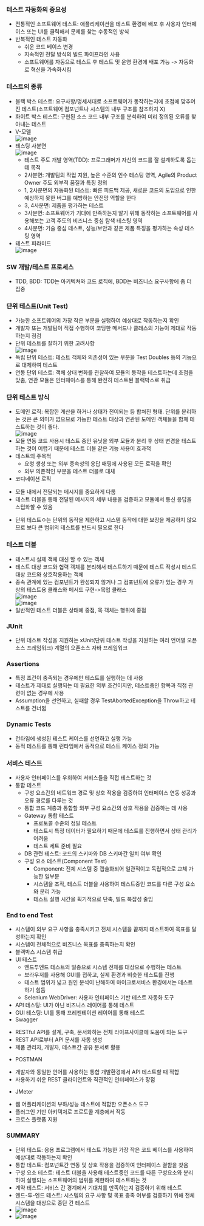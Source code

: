 ### 테스트 자동화의 중요성
- 전통적인 소프트웨어 테스트: 애플리케이션을 테스트 환경에 배포 후 사용자 인터페이스 또는 UI를 클릭해서 문제를 찾는 수동적인 방식
- 반복적인 테스트 자동화
  + 쉬운 코드 베이스 변경
  + 지속적인 전달 방식의 빌드 파이프라인 사용
  + 소프트웨어를 자동으로 테스트 후 테스트 및 운영 환경에 배포 가능
  -> 자동화로 혁신을 가속화시킴
  
### 테스트의 종류
- 블랙 박스 테스트: 요구사항/명세서대로 소프트웨어가 동작하는지에 초점에 맞추어진 테스트(소프트웨어 컴포넌트나 시스템의 내부 구조를 참조하지 X)
- 화이트 박스 테스트: 구현된 소스 코드 내부 구조를 분석하여 미리 정의된 오류를 찾아내는 테스트
- V-모델   
![image](https://user-images.githubusercontent.com/28378553/125659990-632f011d-8e88-450e-99b7-3ea72feeaa16.png)
- 테스팅 사분면   
![image](https://user-images.githubusercontent.com/28378553/125660302-c15787ff-383d-4010-9d08-cce6d8b91faa.png)   
  + 테스트 주도 개발 영역(TDD): 프로그래머가 자신의 코드를 잘 설계하도록 돕는 데 목적
  + 2사분면: 개발팀의 작업 지원, 높은 수준의 인수 테스팅 영역, Agile의 Product Owner 주도 외부적 품질과 특징 정의
  + 1, 2사분면의 자동화된 테스트: 빠른 피드백 제공, 새로운 코드의 도입으로 인한 예상하지 못한 버그를 예방하는 안전망 역할을 한다
  + 3, 4사분면: 제품을 평가하는 테스트
  + 3사분면: 소프트웨어가 기대에 만족하는지 알기 위해 동작하는 소프트웨어를 사용해보는 고객 주도의 비즈니스 중심 탐색 테스팅 영역
  + 4사분면: 기술 중심 테스트, 성능/보안과 같은 제품 특징을 평가하는 속성 테스팅 영역
- 테스트 피라미드   
![image](https://user-images.githubusercontent.com/28378553/125662326-b805af2a-9e59-418b-939b-53fc1a025a9d.png)

### SW 개발/테스트 프로세스
- TDD, BDD: TDD는 아키텍쳐와 코드 로직에, BDD는 비즈니스 요구사항에 좀 더 집중

### 단위 테스트(Unit Test)
- 가능한 소프트웨어의 가장 작은 부분을 실행하여 예상대로 작동하는지 확인
- 개발자 또는 개발팀이 직접 수행하여 코딩한 메서드나 클래스의 기능이 제대로 작동하는지 점검
- 단위 테스트를 잘하기 위한 고려사항   
![image](https://user-images.githubusercontent.com/28378553/125664000-e76ea938-d245-4d85-bf10-f55dddd60e1f.png)   
- 독립 단위 테스트: 테스트 객체와 의존성이 있는 부분을 Test Doubles 등의 기능으로 대체하여 테스트
- 연동 단위 테스트: 객체 상태 변화를 관찰하여 모듈의 동작을 테스트하는데 초점을 맞춤, 연관 모듈은 인터페이스를 통해 완전히 테스트된 블랙박스로 취급

### 단위 테스트 방식
- 도메인 로직: 복잡한 계산을 하거나 상태가 전이되는 등 합쳐진 형태. 단위를 분리하는 것은 큰 의미가 없으므로 가능한 테스트 대상과 연관된 도메인 객체들을 함께 테스트하는 것이 좋다.   
![image](https://user-images.githubusercontent.com/28378553/125665083-827a1b2e-9089-462e-91cb-61c371ba21c5.png)
- 모듈 연동 코드 사용시 테스트 중인 유닛을 외부 모듈과 분리 후 상태 변경을 테스트하는 것이 어렵기 때문에 테스트 더블 같은 기능 사용이 효과적
- 테스트의 주목적
  + 요청 생성 또는 외부 종속성의 응답 매핑에 사용된 모든 로직을 확인
  + 외부 의존적인 부분을 테스트 더블로 대체
 - 코디네이션 로직
  + 모듈 내에서 전달되는 메시지를 중요하게 다룸
  + 테스트 더블을 통해 전달된 메시지의 세부 내용을 검증하고 모듈에서 통신 응답을 스텁화할 수 있음
 - 단위 테스트ㅇ는 단위의 동작을 제한하고 시스템 동작에 대한 보장을 제공하지 않으므로 보다 큰 범위의 테스트를 반드시 필요로 한다

### 테스트 더블
- 테스트시 실제 객체 대신 할 수 있는 객체
- 테스트 대상 코드와 협력 객체를 분리해서 테스트하기 때문에 테스트 작성시 테스트 대상 코드와 상호작용하는 객체
- 종속 관계에 있는 컴포넌트가 완성되지 않거나 그 컴포넌트에 오류가 있는 경우 가상의 테스트용 클래스와 메서드 구현->목업 클래스   
![image](https://user-images.githubusercontent.com/28378553/125711622-70abb0c0-6457-42ad-97d5-90138e88433d.png)   
![image](https://user-images.githubusercontent.com/28378553/125711662-cc051a92-c678-46f3-9524-35641d59fb46.png)
- 일반적인 테스트 더블은 상태에 중점, 목 객체는 행위에 중점

### JUnit
- 단위 테스트 작성을 지원하는 xUnit(단위 테스트 작성을 지원하는 여러 언어별 오픈소스 프레임워크) 계열의 오픈소스 자바 프레임워크
 
### Assertions
- 특정 조건이 충족되는 경우에만 테스트를 실행하는 데 사용
- 테스트가 제대로 실행되는 데 필요한 외부 조건이지만, 테스트중인 항목과 직접 관련이 없는 경우에 사용
- Assumption을 선언하고, 실패할 경우 TestAbortedException을 Throw하고 테스트를 건너뜀

### Dynamic Tests
- 런타임에 생성된 테스트 케이스를 선언하고 실행 가능
- 동적 테스트를 통해 런타임에서 동적으로 테스트 케이스 정의 가능

### 서비스 테스트
- 사용자 인터페이스를 우회하여 서비스들을 직접 테스트하는 것
- 통합 테스트
  + 구성 요소간의 네트워크 경로 및 상호 작용을 검증하여 인터페이스 연동 성공과 오류 경로를 다루는 것
  + 통합 코드 계층과 통합할 외부 구성 요소간의 상호 작용을 검증하는 데 사용
  + Gateway 통합 테스트
    - 프로토콜 수준의 정밀 테스트
    - 테스트시 특정 데이터가 필요하기 때문에 테스트를 진행하면서 상태 관리가 어려움
    - 테스트 세트 준비 필요
  + DB 관련 테스트: 코드의 스키마와 DB 스키마간 일치 여부 확인
  + 구성 요소 테스트(Component Test)
    - Component: 전체 시스템 중 캡슐화되어 일관적이고 독립적으로 교체 가능한 일부분
    - 시스템을 조작, 테스트 더블을 사용하여 테스트중인 코드를 다른 구성 요소와 분리 가능
    - 테스트 실행 시간을 획기적으로 단축, 빌드 복잡성 줄임
  
### End to end Test
- 시스템이 외부 요구 사항을 충족시키고 전체 시스템을 끝까지 테스트하여 목표를 달성하는지 확인
- 시스템이 전체적으로 비즈니스 목표를 충족하는지 확인
- 블랙박스 시스템 취급
- UI 테스트
  + 엔드투엔드 테스트의 일종으로 시스템 전체를 대상으로 수행하는 테스트
  + 브라우저를 사용해 GUI를 접하고, 실제 환경과 비슷한 테스트를 진행
  + 테스트 범위가 넓고 원인 분석이 난해하여 마이크로서비스 환경에서는 테스트하기 힘듬
  + Selenium WebDriver: 사용자 인터페이스 기반 테스트 자동화 도구
 - API 테스팅: UI가 아닌 비즈니스 레이어를 통해 테스트
 - GUI 테스팅: UI를 통해 프레젠테이션 레이어를 통해 테스트
 - Swagger
  + RESTful API를 설계, 구축, 문서화하는 전체 라이프사이클에 도움이 되는 도구
  + REST API로부터 API 문서를 자동 생성
  + 제품 관리자, 개발자, 테스트간 공유 문서로 활용
 - POSTMAN
  + 개발자와 동일한 언어를 사용하는 통합 개발환경에서 API 테스트할 때 적합
  + 사용하기 쉬운 REST 클라이언트와 직관적인 인터페이스가 장점
 - JMeter
  + 웹 어플리케이션의 부하/성능 테스트에 적합한 오픈소스 도구
  + 플러그인 기반 아키텍처로 프로토콜 계층에서 작동
  + 크로스 플랫폼 지원

### SUMMARY
- 단위 테스트: 응용 프로그램에서 테스트 가능한 가장 작은 코드 베이스를 사용하여 예상대로 작동하는지 확인
- 통합 테스트: 컴포넌트간 연동 및 상호 작용을 검증하여 인터페이스 결함을 찾음
- 구성 요소 테스트: 테스트 더블을 사용해 테스트중인 코드를 다른 구성요소와 분리하여 실행되는 소프트웨어의 범위를 제한하여 테스트하는 것
- 계약 테스트: 서비스 간 경계에서 기대치를 만족하는지 검증하기 위해 테스트
- 엔드-투-엔드 테스트: 시스템의 요구 사항 및 목표 충족 여부를 검증하기 위해 전체 시스템을 대상으로 종단 간 테스트
- ![image](https://user-images.githubusercontent.com/28378553/125714788-6ab4495c-1c2c-460d-a651-f8437a5db9ef.png)
- ![image](https://user-images.githubusercontent.com/28378553/125714808-e592d0e0-b447-4ed1-a994-b2ca1331afb0.png)




